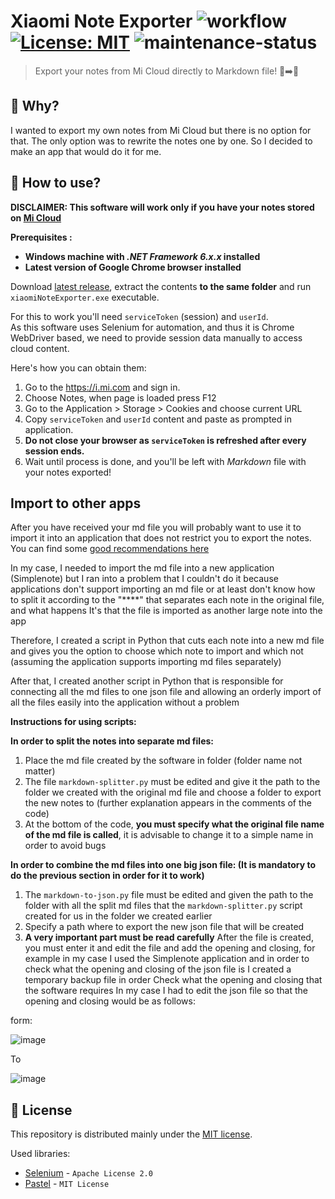 Xiaomi Note Exporter
![workflow](https://github.com/nogiszd/xiaomi-note-exporter/actions/workflows/build.yml/badge.svg) [![License: MIT](https://img.shields.io/badge/License-MIT-yellow.svg)](https://opensource.org/licenses/MIT) ![maintenance-status](https://img.shields.io/badge/maintenance-actively--developed-brightgreen.svg)
=================================

> Export your notes from Mi Cloud directly to Markdown file! 📝➡️🧾

🤔 Why?
------------
I wanted to export my own notes from Mi Cloud but there is no option for that. The only option was to rewrite the notes one by one. So I decided to make an app that would do it for me.

💁 How to use?
--------------------
**DISCLAIMER: This software will work only if you have your notes stored on [Mi Cloud](https://i.mi.com/)**

**Prerequisites :**
 - **Windows machine with _.NET Framework 6.x.x_ installed**
 - **Latest version of Google Chrome browser installed**

Download [latest release](https://github.com/nogiszd/xiaomi-note-exporter/releases/latest), extract the contents **to the same folder** and run `xiaomiNoteExporter.exe` executable.

For this to work you'll need `serviceToken` (session) and `userId`.  
As this software uses Selenium for automation, and thus it is Chrome WebDriver based, we need to provide session data manually to access cloud content. 

Here's how you can obtain them:

 1. Go to the https://i.mi.com and sign in.
 2. Choose Notes, when page is loaded press F12
 3. Go to the Application > Storage > Cookies and choose current URL
 4. Copy `serviceToken` and `userId` content and paste as prompted in application.
 5. **Do not close your browser as `serviceToken` is refreshed after every session ends.**
 6. Wait until process is done, and you'll be left with _Markdown_ file with your notes exported!

Import to other apps
------------
After you have received your md file you will probably want to use it to import it into an application that does not restrict you to export the notes.
You can find some [good recommendations here](https://www.reddit.com/r/opensource/comments/gk1xl5/list_of_opensource_notetaking_softwares/)

In my case, I needed to import the md file into a new application (Simplenote) but I ran into a problem that I couldn't do it because applications don't support importing an md file or at least don't know how to split it according to the "****" that separates each note in the original file, and what happens It's that the file is imported as another large note into the app

Therefore, I created a script in Python that cuts each note into a new md file and gives you the option to choose which note to import and which not (assuming the application supports importing md files separately)

After that, I created another script in Python that is responsible for connecting all the md files to one json file and allowing an orderly import of all the files easily into the application without a problem

**Instructions for using scripts:**

**In order to split the notes into separate md files:**
1. Place the md file created by the software in folder (folder name not matter)
2. The file `markdown-splitter.py` must be edited and give it the path to the folder we created with the original md file and choose a folder to export the new notes to (further explanation appears in the comments of the code)
3. At the bottom of the code, **you must specify what the original file name of the md file is called**, it is advisable to change it to a simple name in order to avoid bugs


**In order to combine the md files into one big json file: (It is mandatory to do the previous section in order for it to work)**
1. The `markdown-to-json.py` file must be edited and given the path to the folder with all the split md files that the `markdown-splitter.py` script created for us in the folder we created earlier
2. Specify a path where to export the new json file that will be created
3. **A very important part must be read carefully** After the file is created, you must enter it and edit the file and add the opening and closing, for example in my case I used the Simplenote application and in order to check what the opening and closing of the json file is I created a temporary backup file in order Check what the opening and closing that the software requires
In my case I had to edit the json file so that the opening and closing would be as follows:

form: 

![image](https://github.com/aviv926/xiaomi-note-exporter/assets/51673860/d09dc1cc-96f7-4f35-b992-b7d045e66add)

To

![image](https://github.com/aviv926/xiaomi-note-exporter/assets/51673860/2dbb4b59-3e09-4eeb-be6c-02b210ad9de0)

📜 License
---------------
This repository is distributed mainly under the [MIT license](https://github.com/nogiszd/xiaomi-note-exporter/blob/master/LICENSE.txt). 

Used libraries:

 - [Selenium](https://www.selenium.dev/) - `Apache License 2.0`
 - [Pastel](https://github.com/silkfire/Pastel) - `MIT License`
